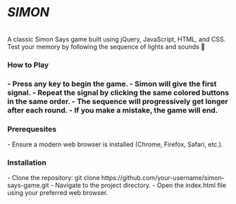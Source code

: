 <h1><em>SIMON</em></h1>
<br>
A classic Simon Says game built using jQuery, JavaScript, HTML, and CSS. Test your memory by following the sequence of lights and sounds 🚨
<br>
<h3>How to Play<h3>
- Press any key to begin the game.
- Simon will give the first signal.
- Repeat the signal by clicking the same colored buttons in the same order.
- The sequence will progressively get longer after each round.
- If you make a mistake, the game will end.
<br>
<h3>Prerequesites</h3>
- Ensure a modern web browser is installed (Chrome, Firefox, Safari, etc.).
<br>
<h3>Installation</h3>
- Clone the repository: git clone https://github.com/your-username/simon-says-game.git
- Navigate to the project directory.
- Open the index.html file using your preferred web browser.